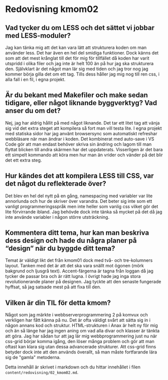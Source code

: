 Redovisning kmom02
=========================

Vad tycker du om LESS och det sättet vi jobbar med LESS-moduler?
----------------------------------------------------------------

Jag kan tänka mig att det kan vara lätt att strukturera koden om man använder less. Det har
även en hel del smidiga funktioner. Dock känns det som att det mest krånglat till det för mig
för tillfället då koden har varit utspridd i olika filer och jag inte är helt 100 än på hur
jag ska strukturera den. Självklart är det något man lär sig med tiden och jag tror nog jag
kommer börja gilla det om ett tag. Tills dess håller jag mig nog till ren css, i alla fall
i en fil, i egna projekt.

Är du bekant med Makefiler och make sedan tidigare, eller något liknande byggverktyg? Vad anser du om det?
----------------------------------------------------------------------------------------------------------

Nej, jag har aldrig hållit på med något liknande. Det tar ett litet tag att vänja sig vid
det extra steget att kompilera så fort man vill testa lite. I egna projekt med statiska sidor
har jag använt browsersync som automatiskt refreshar webbläsare när man ändrar i koden. Det
kombinerat med auto-save i VS Code gör att man endast behöver skriva sin ändring och
lagom till man flyttat blicken till andra skärmen har det uppdaterats. Visserligen är det bara
ett simpelt kommando att köra men hur man än vrider och vänder på det blir det ett extra steg.

Hur kändes det att kompilera LESS till CSS, var det något du reflekterade över?
-------------------------------------------------------------------------------

Det blev en hel del nytt på en gång, namespacing med variabler var lite annorlunda och hur de
skriver över varandra. Det beter sig inte som ett vanligt programmeringsspråk men inte heller
som vanlig css vilket gör det lite förvirrande ibland. Jag behövde dock inte tänka så mycket
på det då jag inte använde variabler i någon större utsträckning.

Kommentera ditt tema, hur kan man beskriva dess design och hade du några planer på “design” när du byggde ditt tema?
--------------------------------------------------------------------------------------------------------------------

Temat är väldigt likt det från kmom01 dock med två- och tre-kolumners layout. Tanken med det
är att det ska vara snällt mot ögonen (mörk bakgrund och ljusgrå text). Accent-färgerna är
tagna från loggan då jag tycker de passar bra och är rätt lugna. I övrigt hade jag inga
stora revolutionerande planer på designen. Jag tyckte att den senaste fungerade hyffsat, så
jag satsade mest på att fixa till den.

Vilken är din TIL för detta kmom?
---------------------------------

Något som jag märkte i webbserverprogrammering 2 på komvux och verkligen har fått känna på nu.
Det är ofta väldigt svårt att sätta sig in i någon annans kod och struktur. HTML-strukturen i
Anax är helt ny för mig och än så länge har jag ingen aning om vad alla divar och klasser är
tänkta att göra. Jag har sådan tur att jag lär mig webbprogrammering just nu när css-grid börjar
komma igång, den löser många problem och gör att man oftast kan klara sig utan dessa advancerade
strukturer. Att css-grid finns betyder dock inte att den används överallt, så man måste fortfarande
lära sig de "gamla" metoderna.

Detta innehåll är skrivet i markdown och du hittar innehållet i filen `content/redovisning/02_kmom02.md`.
